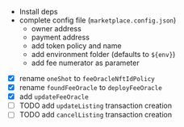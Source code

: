 
- Install deps
- complete config file (`marketplace.config.json`)
    - owner address
    - payment address
    - add token policy and name
    - add environment folder (defaults to `${env}`)
    - add fee numerator as parameter
- [x] rename `oneShot` to `feeOracleNftIdPolicy`
- [x] rename `foundFeeOracle` to `deployFeeOracle`
- [x] add `updateFeeOracle`
- [ ] TODO add `updateListing` transaction creation
- [ ] TODO add `cancelListing` transaction creation